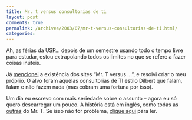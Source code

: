 ```yaml
---
title: Mr. t versus consultorias de ti
layout: post
comments: true
permalink: /archives/2003/07/mr-t-versus-consultorias-de-ti.html/
categories:
---
```

Ah, as férias da USP&#8230; depois de um semestre usando todo o tempo livre para estudar, estou extrapolando todos os limites no que se refere a fazer coisas inúteis.

Já <a href="//chester.me/200305.html#post_20030512" >mencionei</a> a existência dos sites &#8220;Mr. T versus &#8230;&#8221;, e resolvi criar o meu próprio. O alvo foram aquelas consultorias de TI estilo Dilbert que falam, falam e não fazem nada (mas cobram uma fortuna por isso).

Um dia eu escrevo com mais seriedade sobre o assunto &#8211; agora eu só quero descarregar um pouco. A história está em inglês, como todas as <a href="http://www.sit.wisc.edu/~kljense3/MrTvs.html" >outras</a> do Mr. T. Se isso não for problema, <a href="mrtversusitconsulting.html">clique aqui</a> para ler. </tr> </table>



<table width=100% border=0 cellspacing=0 cellpadding=0>
